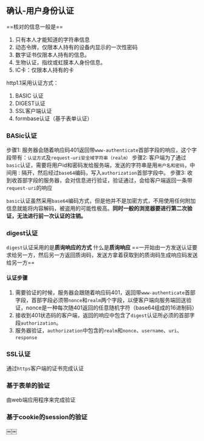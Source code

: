 ## 确认-用户身份认证
==核对的信息一般是==


1. 只有本人才能知道的字符串信息
2. 动态令牌，仅限本人持有的设备内显示的一次性密码
3. 数字证书仅限本人持有的信息。
4. 生物认证，指纹或虹膜本人身份信息。
5. IC卡：仅限本人持有的卡

http1.1采用认证方式：

1. BASIC 认证
2. DIGEST认证
3. SSL客户端认证
4. formbase认证（基于表单认证）


### BASic认证
步骤1: 服务器会随着响应码401返回带`www-authenticate`首部字段的响应，这个字段带有：`认证方式`及`request-uri安全域字符串（realm）`
步骤2: 客户端为了通过`basic`认证，需要将用户id和密码发给服务端，发送的字符串是用`用户名和密码`，中间用`：`隔开，然后经过`base64`编码，写入`authorization`首部字段中。
步骤3:  收到收首部字段的服务器，会对信息进行验证，验证通过，会给客户端返回一条带`request-uri`的响应

`basic`认证虽然采用`base64`编码方式，但是他并不是加密方式，不用使用任何附加信息就能将内容解码，被盗用的可能性极高。**同时一般的浏览器要进行第二次验证，无法进行前一次认证的注销。**

### digest认证
`digest`认证采用的是**质询响应的方式**
什么是**质询响应**
==一开始由一方发送认证要求给另一方，然后另一方返回质询码，发送方拿着获取到的质询码生成响应码发送给另一方==



#### 认证步骤
1. 需要验证的时候，服务器会跟随着响应码401，返回带`www-authenticate`首部字段，首部字段必须带`nonce`和`realm`两个字段，以便客户端向服务端回送验证，nonce是一种每次随401返回的任意随机字符（base64组成的16进制码）
2. 接收到401状态码的客户端，返回的响应中包含了`digest`认证所必须的首部字段`authorization`。
3. 服务器验证，`authorization`中包含的`realm`和`nonce`、`username`、`uri`、`response`


### SSL认证
通过`https`客户端的证书完成认证


### 基于表单的验证
由web端应用程序来完成验证


### 基于cookie的session的验证
￼￼